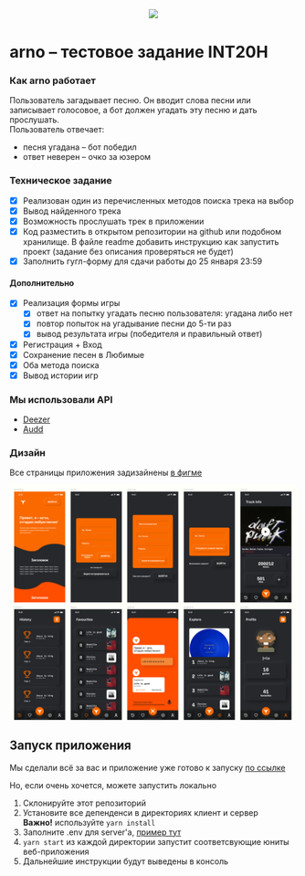 <p align="center">
  <img src="./media/illustration.png"/>
</p>

# arno – тестовое задание INT20H
### Как arno работает
Пользователь загадывает песню. Он вводит слова песни или записывает голосовое, а бот должен угадать эту песню и дать
прослушать.<br/>
Пользователь отвечает: <br/>
 * песня угадана – бот победил
 * ответ неверен – очко за юзером

### Техническое задание
- [x] Реализован один из перечисленных методов поиска трека на выбор
- [x] Вывод найденного трека 
- [x] Возможность прослушать трек в приложении
- [x] Код разместить в открытом репозитории на github или подобном хранилище. В файле readme добавить инструкцию как запустить проект (задание без описания проверяться не будет)
- [x] Заполнить гугл-форму для сдачи работы до 25 января 23:59

#### Дополнительно
- [x] Реализация формы игры
  - [x] ответ на попытку угадать песню пользователя: угадана либо нет
  - [x] повтор попыток на угадывание песни до 5-ти раз
  - [x] вывод результата игры (победителя и правильный ответ)
- [x] Регистрация + Вход
- [x] Сохранение песен в Любимые
- [x] Оба метода поиска
- [x] Вывод истории игр

### Мы использовали API
- [Deezer](https://developers.deezer.com/api)
- [Audd](https://audd.io/)

### Дизайн
Все страницы приложения задизайнены [в фигме](https://www.figma.com/file/sj4pqs2WFnOPnzP6Cxugk2/arno?node-id=20%3A0)

<p align="center">
 <img src="./media/design.png"/>
</p>

## Запуск приложения
Мы сделали всё за вас и приложение уже готово к запуску [по ссылке](https://client.stanislavtihonov5.now.sh)

Но, если очень хочется, можете запустить локально
 1. Склонируйте этот репозиторий
 2. Установите все депенденси в директориях клиент и сервер<br/>
		**Важно!** используйте `yarn install`
 3. Заполните .env для server'a, [пример тут](./server/.env.example)
 4. `yarn start` из каждой директории запустит соответсвующие юниты веб-приложения
 5. Дальнейшие инструкции будут выведены в консоль
